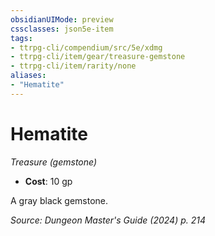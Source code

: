 ```yaml
---
obsidianUIMode: preview
cssclasses: json5e-item
tags:
- ttrpg-cli/compendium/src/5e/xdmg
- ttrpg-cli/item/gear/treasure-gemstone
- ttrpg-cli/item/rarity/none
aliases: 
- "Hematite"
---
```

# Hematite
*Treasure (gemstone)*  

- **Cost**: 10 gp

A gray black gemstone.

*Source: Dungeon Master's Guide (2024) p. 214*